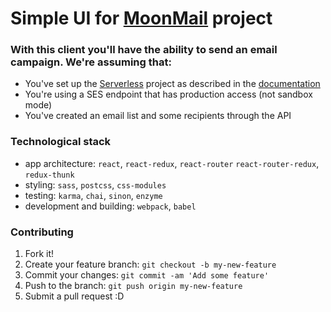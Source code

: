 # Simple UI for [MoonMail](https://github.com/microapps/MoonMail) project

### With this client you'll have the ability to send an email campaign. We're assuming that:

  -  You've set up the [Serverless](https://serverless.com/) project as described in the [documentation](https://github.com/microapps/MoonMail#getting-started)
  - You're using a SES endpoint that has production access (not sandbox mode)
  - You've created an email list and some recipients through the API

### Technological stack

  - app architecture: `react`, `react-redux`, `react-router` `react-router-redux`, `redux-thunk`
  - styling: `sass`, `postcss`, `css-modules`
  - testing: `karma`, `chai`, `sinon`, `enzyme`
  - development and building: `webpack`, `babel`

### Contributing

1. Fork it!
2. Create your feature branch: `git checkout -b my-new-feature`
3. Commit your changes: `git commit -am 'Add some feature'`
4. Push to the branch: `git push origin my-new-feature`
5. Submit a pull request :D
